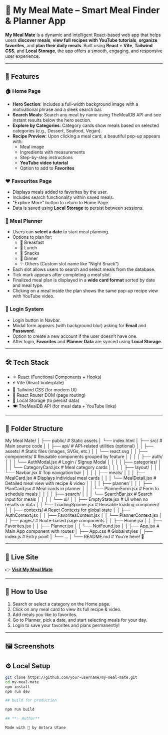 # 🍱 My Meal Mate – Smart Meal Finder & Planner App

**My Meal Mate** is a dynamic and intelligent React-based web app that helps users **discover meals**, **view full recipes with YouTube tutorials**, **organize favorites**, and **plan their daily meals**. Built using **React + Vite**, **Tailwind CSS**, and **Local Storage**, the app offers a smooth, engaging, and responsive user experience.

---

## 🌟 Features

### 🏠 Home Page
- **Hero Section**: Includes a full-width background image with a motivational phrase and a sleek search bar.
- **Search Meals**: Search any meal by name using TheMealDB API and see instant results below the hero section.
- **Explore by Categories**: Category cards show meals based on selected categories (e.g., Dessert, Seafood, Vegan).
- **Recipe Preview**: Upon clicking a meal card, a beautiful pop-up appears with:
  - Meal image
  - Ingredients with measurements
  - Step-by-step instructions
  - **YouTube video tutorial**
  - Option to add to **Favorites**

### ❤️ Favourites Page
- Displays meals added to favorites by the user.
- Includes search functionality within saved meals.
- "Explore More" button to return to Home Page.
- Data is saved using **Local Storage** to persist between sessions.

### 📅 Meal Planner
- Users can **select a date** to start meal planning.
- Options to plan for:
  - 🍳 Breakfast
  - 🥗 Lunch
  - 🍟 Snacks
  - 🍛 Dinner
  - ✨ Others (Custom slot name like “Night Snack”)
- Each slot allows users to search and select meals from the database.
- Tick mark appears after completing a meal slot.
- Finalized meal plan is displayed in a **wide card format** sorted by date and meal type.
- Clicking on a meal inside the plan shows the same pop-up recipe view with YouTube video.

### 🔐 Login System
- Login button in Navbar.
- Modal form appears (with background blur) asking for **Email** and **Password**.
- Option to create a new account if the user doesn’t have one.
- After login, **Favorites** and **Planner Data** are synced using **Local Storage**.

---

## 🛠️ Tech Stack

- ⚛️ React (Functional Components + Hooks)
- ⚡ Vite (React boilerplate)
- 💨 Tailwind CSS (for modern UI)
- 🔄 React Router DOM (page routing)
- 💾 Local Storage (to persist data)
- 🍽️ TheMealDB API (for meal data + YouTube links)

---

## 📁 Folder Structure

My Meal Mate/
│
├── public/                      # Static assets
│   └── index.html
│
├── src/                         # Main source code
│
│   ├── api/                     # API-related utilities (optional)
│
│   ├── assets/                  # Static files (images, SVGs, etc.)
│   │   └── react.svg
│
│   ├── components/              # Reusable components grouped by feature
│   │
│   │   ├── auth/
│   │   │   └── AuthModal.jsx    # Login / Signup Modal
│   │
│   │   ├── categories/
│   │   │   └── CategoryCard.jsx # Meal category cards
│   │
│   │   ├── layout/
│   │   │   └── Navbar.jsx       # Top navigation bar
│   │
│   │   ├── meals/
│   │   │   ├── MealCard.jsx     # Displays individual meal cards
│   │   │   └── MealDetail.jsx   # Detailed meal view with recipe & video
│   │
│   │   ├── planner/
│   │   │   ├── PlanCard.jsx     # Meal cards in planner
│   │   │   └── PlannerForm.jsx  # Form to schedule meals
│   │
│   │   ├── search/
│   │   │   └── SearchBar.jsx    # Search input for meals
│   │
│   │   └── ui/
│   │       ├── EmptyState.jsx   # UI when no results or data
│   │       └── LoadingSpinner.jsx # Reusable loading component
│
│   ├── contexts/                # React Contexts for global state
│   │   ├── AuthContext.jsx
│   │   ├── FavoritesContext.jsx
│   │   └── PlannerContext.jsx
│
│   ├── pages/                   # Route-based page components
│   │   ├── Home.jsx
│   │   ├── Favorites.jsx
│   │   ├── Planner.jsx
│   │   └── NotFound.jsx
│
│   ├── App.jsx                  # Main App component with routes
│   ├── App.css                  # Global styles
│   ├── index.js                 # Entry point
│   └── ...
│
└── README.md                    # You’re here! 🎉


---

## 🔗 Live Site

👉 **[Visit My Meal Mate](https://mymealmateee.netlify.app/)**  


---

## 🧪 How to Use

1. Search or select a category on the Home page.
2. Click on any meal card to view its full recipe & video.
3. Add meals you like to favorites.
4. Go to Planner, pick a date, and start selecting meals for your day.
5. Login to save your favorites and plans permanently!

---

## 🖼️ Screenshots



## ⚙️ Local Setup

```bash
git clone https://github.com/your-username/my-meal-mate.git
cd my-meal-mate
npm install
npm run dev

## build for production

npm run build

## **✨ Author**

Made with 💖 by Antara Utane
